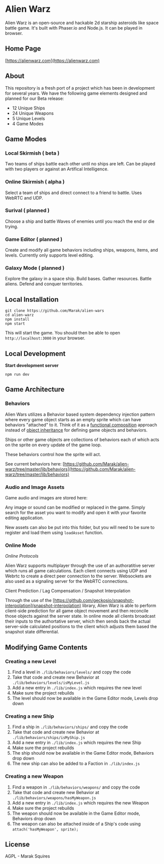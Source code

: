 # Alien Warz

Alien Warz is an open-source and hackable 2d starship asteroids like space battle game. It's built with Phaser.io and Node.js. It can be played in browser.

## Home Page

[https://alienwarz.com](https://alienwarz.com)

## About

This repository is a fresh port of a project which has been in development for several years. We have the following game elements designed and planned for our Beta release:

 - 12 Unique Ships
 - 24 Unique Weapons
 - 5 Unique Levels
 - 4 Game Modes

## Game Modes

### Local Skirmish ( beta )

Two teams of ships battle each other until no ships are left. Can be played with two players or against an Artifical Intelligence.

### Online Skirmish ( alpha )

Select a team of ships and direct connect to a friend to battle. Uses WebRTC and UDP.

### Surival ( planned )

Choose a ship and battle Waves of enemies until you reach the end or die trying.

### Game Editor ( planned )

Create and modify all game behaviors including ships, weapons, items, and levels. Currently only supports level editing.

### Galaxy Mode ( planned )

Explore the galaxy in a space ship. Build bases. Gather resources. Battle aliens. Defend and conquer territories.

## Local Installation

    git clone https://github.com/Marak/alien-wars
    cd alien-warz
    npm install
    npm start

This will start the game. You should then be able to open `http://localhost:3000` in your browser.

## Local Development

**Start development server**

    npm run dev
    
## Game Architecture

### Behaviors

Alien Wars utilizes a Behavior based system dependency injection pattern where every game object starts as an empty sprite which can have behaviors "attached" to it. Think of it as a [functional composition](https://en.wikipedia.org/wiki/Function_composition_(computer_science)) approach instead of [object inheritance](https://en.wikipedia.org/wiki/Inheritance_(object-oriented_programming)) for defining game objects and behaviors.

Ships or other game objects are collections of behaviors each of which acts on the sprite on every update of the game loop.

These behaviors control how the sprite will act. 

See current behaviors here: [https://github.com/Marak/alien-warz/tree/master/lib/behaviors](https://github.com/Marak/alien-warz/tree/master/lib/behaviors)

### Audio and Image Assets

Game audio and images are stored here: 

Any image or sound can be modified or replaced in the game. Simply search for the asset you want to modify and open it with your favorite editing application.

New assets can also be put into this folder, but you will need to be sure to register and load them using `loadAsset`  function.

### Online Mode

*Online Protocols*

Alien Warz supports multiplayer through the use of an authoratitive server which runs all game calculations. Each client connects using UDP and Webrtc to create a direct peer connection to the server. Websockets are also used as a signaling server for the WebRTC connections.

Client Prediction / Lag Compensation / Snapshot Interpolation

Through the use of the [https://github.com/geckosio/snapshot-interpolation](snapshot-interpolation) library, Alien Warz is able to perform client-side prediction for all game object movement and then reconcile those objects against the server state. In online mode all clients broadcast their inputs to the authortative server, which then sends back the actual server-side calculated positions to the client which adjusts them based the snapshot state differential.

## Modifying Game Contents

### Creating a new Level

1. Find a level in `./lib/behaviors/levels/` and copy the code
2. Take that code and create new Behavior at `./lib/behaviors/levels/isMyLevel.js`
3. Add a new entry in `./lib/index.js` which requires the new level
4. Make sure the project rebuilds
5. The level should now be available in the Game Editor mode, Levels drop down


### Creating a new Ship

1. Find a ship in `./lib/behaviors/ships/` and copy the code
2. Take that code and create new Behavior at `./lib/behaviors/ships/isMyShip.js`
3. Add a new entry in `./lib/index.js` which requires the new Ship
4. Make sure the project rebuilds
5. The ship should now be available in the Game Editor mode, Behaviors drop down
6. The new ship can also be added to a Faction in `./lib/index.js`

### Creating a new Weapon

1. Find a weapon in `./lib/behaviors/weapons/` and copy the code
2. Take that code and create new Behavior at `./lib/behaviors/weapons/hasMyWeapon.js`
3. Add a new entry in `./lib/index.js` which requires the new Weapon
4. Make sure the project rebuilds
5. The weapon should now be available in the Game Editor mode, Behaviors drop down
6. The weapon can also be attached inside of a Ship's code using `attach('hasMyWeapon', sprite);`

## License

AGPL - Marak Squires

